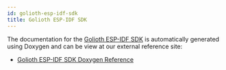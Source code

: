 ```yaml
---
id: golioth-esp-idf-sdk
title: Golioth ESP-IDF SDK
---
```


The documentation for the [Golioth ESP-IDF SDK](https://github.com/golioth/golioth-esp-idf-sdk/) is automatically generated using Doxygen and can be view at our external reference site:

* [Golioth ESP-IDF SDK Doxygen Reference](https://esp-idf-sdk-docs.golioth.io/)
